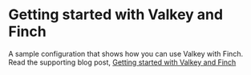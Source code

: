 # Getting started with Valkey and Finch

A sample configuration that shows how you can use Valkey with Finch. Read the supporting blog post, [Getting started with Valkey and Finch](https://community.aws/content/2jPNz5C31N4dQpeLiDycNNlReCy/getting-started-with-valkey-and-finch)
